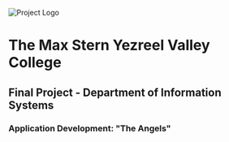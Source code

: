 ![Project Logo](https://i.imagesup.co/images2/6174487873902d7c583a9a71f78c3c7a99e5b6be.png)

# The Max Stern Yezreel Valley College

## Final Project - Department of Information Systems

### Application Development: "The Angels"
